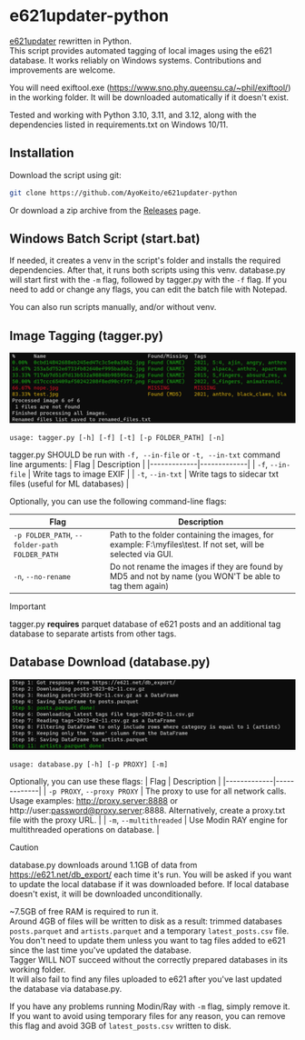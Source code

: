 # e621updater-python

[e621updater](https://github.com/AyoKeito/e621updater) rewritten in Python.  
This script provides automated tagging of local images using the e621 database. It works reliably on Windows systems.
Contributions and improvements are welcome.  

You will need exiftool.exe (https://www.sno.phy.queensu.ca/~phil/exiftool/) in the working folder. It will be downloaded automatically if it doesn't exist. 

Tested and working with Python 3.10, 3.11, and 3.12, along with the dependencies listed in requirements.txt on Windows 10/11.  

## Installation

Download the script using git:
```bash
git clone https://github.com/AyoKeito/e621updater-python
```

Or download a zip archive from the [Releases](https://github.com/AyoKeito/e621updater-python/releases) page.

## Windows Batch Script (start.bat)
If needed, it creates a venv in the script's folder and installs the required dependencies.
After that, it runs both scripts using this venv. database.py will start first with the `-m` flag, followed by tagger.py with the `-f` flag.
If you need to add or change any flags, you can edit the batch file with Notepad.

You can also run scripts manually, and/or without venv.

## Image Tagging (tagger.py)
![tagger.py](/img/PowerShell_2023-02-11_21_27_18.jpg)
```
usage: tagger.py [-h] [-f] [-t] [-p FOLDER_PATH] [-n]
```
tagger.py SHOULD be run with `-f, --in-file` or `-t, --in-txt` command line arguments:
| Flag        | Description |
|-------------|-------------|
| `-f`, `--in-file`  | Write tags to image EXIF |
| `-t`, `--in-txt`    | Write tags to sidecar txt files (useful for ML databases) |

Optionally, you can use the following command-line flags:

| Flag        | Description |
|-------------|-------------|
| `-p FOLDER_PATH`, `--folder-path FOLDER_PATH`  | Path to the folder containing the images, for example: F:\myfiles\test\. If not set, will be selected via GUI. |
| `-n`, `--no-rename`    | Do not rename the images if they are found by MD5 and not by name (you WON'T be able to tag them again) |

> [!IMPORTANT] 
> tagger.py **requires** parquet database of e621 posts and an additional tag database to separate artists from other tags.

## Database Download (database.py)
![database.py](/img/PowerShell_2023-02-11_21_33_46.jpg)
```
usage: database.py [-h] [-p PROXY] [-m]
```
Optionally, you can use these flags:
| Flag        | Description |
|-------------|-------------|
| `-p PROXY`, `--proxy PROXY`  | The proxy to use for all network calls. Usage examples: http://proxy.server:8888 or http://user:password@proxy.server:8888. Alternatively, create a proxy.txt file with the proxy URL. |
| `-m`, `--multithreaded`  | Use Modin RAY engine for multithreaded operations on database. |

> [!CAUTION]  
> database.py downloads around 1.1GB of data from https://e621.net/db_export/ each time it's run. You will be asked if you want to update the local database if it was downloaded before. If local database doesn't exist, it will be downloaded unconditionally.

~7.5GB of free RAM is required to run it.  
Around 4GB of files will be written to disk as a result: trimmed databases `posts.parquet` and `artists.parquet` and a temporary `latest_posts.csv` file.  
You don't need to update them unless you want to tag files added to e621 since the last time you've updated the database.  
Tagger WILL NOT succeed without the correctly prepared databases in its working folder.  
It will also fail to find any files uploaded to e621 after you've last updated the database via database.py.

If you have any problems running Modin/Ray with `-m` flag, simply remove it. If you want to avoid using temporary files for any reason, you can remove this flag and avoid 3GB of `latest_posts.csv` written to disk.

